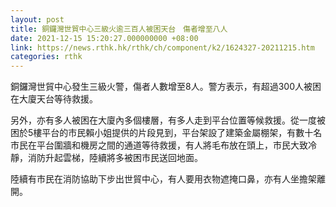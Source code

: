 ```yaml
---
layout: post
title: 銅鑼灣世貿中心三級火逾三百人被困天台　傷者增至八人
date: 2021-12-15 15:20:27.000000000 +08:00
link: https://news.rthk.hk/rthk/ch/component/k2/1624327-20211215.htm
categories: rthk
---
```


銅鑼灣世貿中心發生三級火警，傷者人數增至8人。警方表示，有超過300人被困在大廈天台等待救援。

另外，亦有多人被困在大廈內多個樓層，有多人走到平台位置等候救援。從一度被困於5樓平台的市民賴小姐提供的片段見到，平台架設了建築金屬棚架，有數十名市民在平台圍牆和機房之間的通道等待救援，有人將毛布放在頭上，市民大致冷靜，消防升起雲梯，陸續將多被困市民送回地面。

陸續有市民在消防協助下步出世貿中心，有人要用衣物遮掩口鼻，亦有人坐擔架離開。
